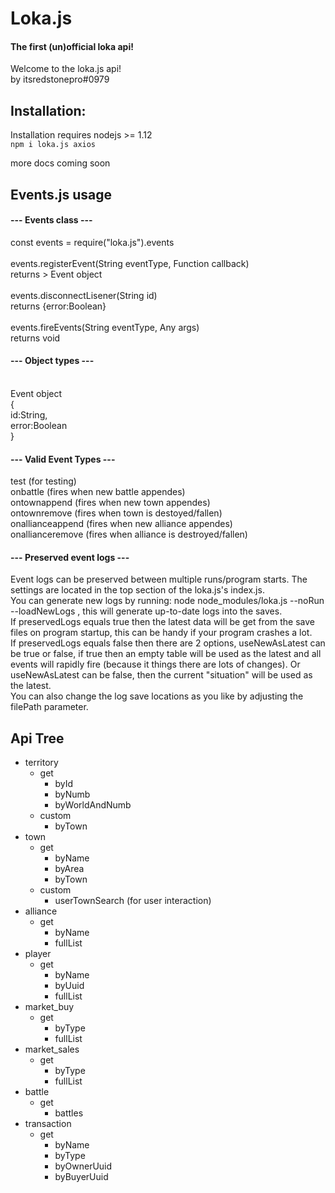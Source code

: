 
# Loka.js
#### The first (un)official loka api!


Welcome to the loka.js api!\
by itsredstonepro#0979

## Installation:
Installation requires nodejs >= 1.12\
`npm i loka.js axios`


more docs coming soon

## Events.js usage

#### --- Events class ---
const events = require("loka.js").events\
\
events.registerEvent(String eventType, Function callback)\
returns > Event object\
\
events.disconnectLisener(String id)\
returns {error:Boolean}\
\
events.fireEvents(String eventType, Any args)\
returns void

#### --- Object types ---
\
Event object\
{\
    id:String,\
    error:Boolean\
}

#### --- Valid Event Types ---
test             (for testing)\
onbattle         (fires when new battle appendes)\
ontownappend     (fires when new town appendes)\
ontownremove     (fires when town is destoyed/fallen)\
onallianceappend (fires when new alliance appendes)\
onallianceremove (fires when alliance is destroyed/fallen)

#### --- Preserved event logs ---

Event logs can be preserved between multiple runs/program starts. The settings are located in the top section of the loka.js's index.js.\
You can generate new logs by running:  node node_modules/loka.js --noRun --loadNewLogs    , this will generate up-to-date logs into the saves.\
If preservedLogs equals true then the latest data will be get from the save files on program startup, this can be handy if your program crashes a lot.\
If preservedLogs equals false then there are 2 options, useNewAsLatest can be true or false, if true then an empty table will be used as the latest and all events will rapidly fire (because it things there are lots of changes). Or useNewAsLatest can be false, then the current "situation" will be used as the latest.\
You can also change the log save locations as you like by adjusting the filePath parameter.

## Api Tree

- territory
    - get
        - byId
        - byNumb
        - byWorldAndNumb
    - custom
        - byTown
- town
    - get
        - byName
        - byArea
        - byTown
    - custom
        - userTownSearch (for user interaction)
- alliance
    - get
        - byName
        - fullList
- player
    - get
        - byName
        - byUuid
        - fullList
- market_buy
    - get
        - byType
        - fullList
- market_sales
    - get
        - byType
        - fullList
- battle
    - get
        - battles
- transaction
    - get
        - byName
        - byType
        - byOwnerUuid
        - byBuyerUuid